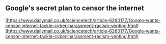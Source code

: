 ## Google's secret plan to censor the internet
  
  [https://www.dailymail.co.uk/sciencetech/article-6260177/Google-wants-censor-internet-tackle-cyber-harassment-racism-venting.html](https://www.dailymail.co.uk/sciencetech/article-6260177/Google-wants-censor-internet-tackle-cyber-harassment-racism-venting.html)